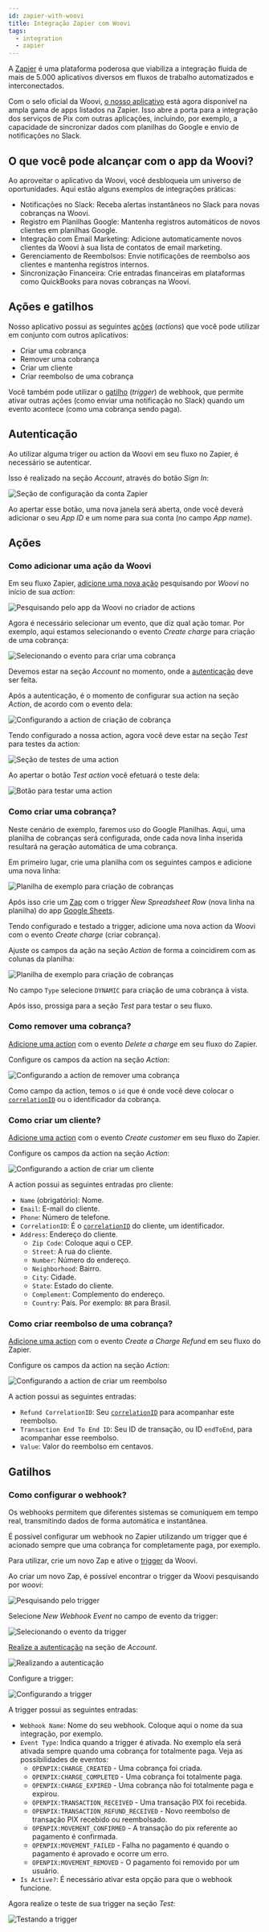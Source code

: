 ```yaml
---
id: zapier-with-woovi
title: Integração Zapier com Woovi
tags:
  - integration
  - zapier
---
```


A [Zapier](https://zapier.com) é uma plataforma poderosa que viabiliza a integração fluida de mais de 5.000 aplicativos diversos em fluxos de trabalho automatizados e interconectados.

Com o selo oficial da Woovi, [o nosso aplicativo](https://zapier.com/apps/woovi/integrations) está agora disponível na ampla gama de apps listados na Zapier. Isso abre a porta para a integração dos serviços de Pix com outras aplicações, incluindo, por exemplo, a capacidade de sincronizar dados com planilhas do Google e envio de notificações no Slack.

## O que você pode alcançar com o app da Woovi?

Ao aproveitar o aplicativo da Woovi, você desbloqueia um universo de oportunidades. Aqui estão alguns exemplos de integrações práticas:

- Notificações no Slack: Receba alertas instantâneos no Slack para novas cobranças na Woovi.
- Registro em Planilhas Google: Mantenha registros automáticos de novos clientes em planilhas Google.
- Integração com Email Marketing: Adicione automaticamente novos clientes da Woovi à sua lista de contatos de email marketing.
- Gerenciamento de Reembolsos: Envie notificações de reembolso aos clientes e mantenha registros internos.
- Sincronização Financeira: Crie entradas financeiras em plataformas como QuickBooks para novas cobranças na Woovi.

## Ações e gatilhos

Nosso aplicativo possui as seguintes [ações](https://help.zapier.com/hc/en-us/articles/8496257774221-Set-up-your-Zap-action) (_actions_) que você pode utilizar em conjunto com outros aplicativos:

- Criar uma cobrança
- Remover uma cobrança
- Criar um cliente
- Criar reembolso de uma cobrança

Você também pode utilizar o [gatilho](https://help.zapier.com/hc/en-us/articles/8496244568589-Types-of-triggers-in-Zaps) (_trigger_) de webhook, que permite ativar outras ações (como enviar uma notificação no Slack) quando um evento acontece (como uma cobrança sendo paga).

## Autenticação

Ao utilizar alguma triger ou action da Woovi em seu fluxo no Zapier, é necessário se autenticar.

Isso é realizado na seção _Account_, através do botão _Sign In_:

![Seção de configuração da conta Zapier](./__assets__/zapier-setup-account-section.png)

Ao apertar esse botão, uma nova janela será aberta, onde você deverá adicionar o seu _App ID_ e um nome para sua conta (no campo _App name_).

## Ações

### Como adicionar uma ação da Woovi

Em seu fluxo Zapier, [adicione uma nova ação](https://help.zapier.com/hc/en-us/articles/8496257774221-Set-up-your-Zap-action) pesquisando por _Woovi_ no início de sua _action_:

![Pesquisando pelo app da Woovi no criador de actions](./__assets__/zapier-action-searching-woovi.png)

Agora é necessário selecionar um evento, que diz qual ação tomar. Por exemplo, aqui estamos selecionando o evento _Create charge_ para criação de uma cobrança:

![Selecionando o evento para criar uma cobrança](./__assets__/zapier-action-selecting-create-charge-event.png)

Devemos estar na seção _Account_ no momento, onde a [autenticação](#autenticação) deve ser feita.

Após a autenticação, é o momento de configurar sua action na seção _Action_, de acordo com o evento dela:

![Configurando a action de criação de cobrança](./__assets__/zapier-create-charge-configuration.png)

Tendo configurado a nossa action, agora você deve estar na seção _Test_ para testes da action:

![Seção de testes de uma action](./__assets__/zapier-testing-action.png)

Ao apertar o botão _Test action_ você efetuará o teste dela:

![Botão para testar uma action](./__assets__/zapier-test-action-button.png)

### Como criar uma cobrança?

Neste cenário de exemplo, faremos uso do Google Planilhas. Aqui, uma planilha de cobranças será configurada, onde cada nova linha inserida resultará na geração automática de uma cobrança.

Em primeiro lugar, crie uma planilha com os seguintes campos e adicione uma nova linha:

![Planilha de exemplo para criação de cobranças](./__assets__/zapier-create-charge-spreadsheet.png)

Após isso crie um [Zap](https://help.zapier.com/hc/en-us/articles/8496309697421-Create-Zaps) com o trigger _Ǹew Spreadsheet Row_ (nova linha na planilha) do app [Google Sheets](https://www.google.com/sheets/about/).

Tendo configurado e testado a trigger, adicione uma nova action da Woovi com o evento _Create charge_ (criar cobrança).

Ajuste os campos da ação na seção _Action_ de forma a coincidirem com as colunas da planilha:

![Planilha de exemplo para criação de cobranças](./__assets__/zapier-create-charge-configuration.png)

No campo `Type` selecione `DYNAMIC` para criação de uma cobrança à vista.

Após isso, prossiga para a seção _Test_ para testar o seu fluxo.

### Como remover uma cobrança?

[Adicione uma action](#como-adicionar-uma-ação-da-woovi) com o evento _Delete a charge_ em seu fluxo do Zapier.

Configure os campos da action na seção _Action_:

![Configurando a action de remover uma cobrança](./__assets__/zapier-remove-charge-action-configuration.png)

Como campo da action, temos o `id` que é onde você deve colocar o [`correlationID`](../concepts/correlation-id) ou o identificador da cobrança.

### Como criar um cliente?

[Adicione uma action](#como-adicionar-uma-ação-da-woovi) com o evento _Create customer_ em seu fluxo do Zapier.

Configure os campos da action na seção _Action_:

![Configurando a action de criar um cliente](./__assets__/zapier-create-customer-action-configuration.png)

A action possui as seguintes entradas pro cliente:
- `Name` (obrigatório): Nome.
- `Email`: E-mail do cliente.
- `Phone`: Número de telefone.
- `CorrelationID`: É o [`correlationID`](../concepts/correlation-id) do cliente, um identificador.
- `Address`: Endereço do cliente.
  - `Zip Code`: Coloque aqui o CEP.
  - `Street`: A rua do cliente.
  - `Number`: Número do endereço.
  - `Neighborhood`: Bairro.
  - `City`: Cidade.
  - `State`: Estado do cliente.
  - `Complement`: Complemento do endereço.
  - `Country`: País. Por exemplo: `BR` para Brasil.

### Como criar reembolso de uma cobrança?

[Adicione uma action](#como-adicionar-uma-ação-da-woovi) com o evento _Create a Charge Refund_ em seu fluxo do Zapier.

Configure os campos da action na seção _Action_:

![Configurando a action de criar um reembolso](./__assets__/zapier-create-charge-refund-action-configuration.png)

A action possui as seguintes entradas:

- `Refund CorrelationID`: Seu [`correlationID`](../concepts/correlation-id) para acompanhar este reembolso.
- `Transaction End To End ID`: Seu ID de transação, ou ID `endToEnd`, para acompanhar esse reembolso.
- `Value`: Valor do reembolso em centavos.

## Gatilhos

### Como configurar o webhook?

Os webhooks permitem que diferentes sistemas se comuniquem em tempo real, transmitindo dados de forma automática e instantânea.

É possível configurar um webhook no Zapier utilizando um trigger que é acionado sempre que uma cobrança for completamente paga, por exemplo.

Para utilizar, crie um novo Zap e ative o [trigger](https://help.zapier.com/hc/en-us/articles/8496244568589-Types-of-triggers-in-Zaps) da Woovi.

Ao criar um novo Zap, é possível encontrar o trigger da Woovi pesquisando por _woovi_:

![Pesquisando pelo trigger](./__assets__/zapier-trigger-search.png)

Selecione _New Webhook Event_ no campo de evento da trigger:

![Selecionando o evento da trigger](./__assets__/zapier-trigger-selecting-event.png)

[Realize a autenticação](#autenticação) na seção de _Account_.

![Realizando a autenticação](./__assets__/zapier-trigger-auth.png)

Configure a trigger:

![Configurando a trigger](./__assets__/zapier-trigger-configuration.png)

A trigger possui as seguintes entradas:

- `Webhook Name`: Nome do seu webhook. Coloque aqui o nome da sua integração, por exemplo.
- `Event Type`: Indica quando a trigger é ativada. No exemplo ela será ativada sempre quando uma cobrança for totalmente paga. Veja as possibilidades de eventos:
  - `OPENPIX:CHARGE_CREATED` - Uma cobrança foi criada.
  - `OPENPIX:CHARGE_COMPLETED` - Uma cobrança foi totalmente paga. 
  - `OPENPIX:CHARGE_EXPIRED` - Uma cobrança não foi totalmente paga e expirou.
  - `OPENPIX:TRANSACTION_RECEIVED` - Uma transação PIX foi recebida.
  - `OPENPIX:TRANSACTION_REFUND_RECEIVED` - Novo reembolso de transação PIX recebido ou reembolsado.
  - `OPENPIX:MOVEMENT_CONFIRMED` - A transação do pix referente ao pagamento é confirmada.
  - `OPENPIX:MOVEMENT_FAILED` - Falha no pagamento é quando o pagamento é aprovado e ocorre um erro.
  - `OPENPIX:MOVEMENT_REMOVED` - O pagamento foi removido por um usuário.
- `Is Active?`: É necessário ativar esta opção para que o webhook funcione.

Agora realize o teste de sua trigger na seção _Test_:

![Testando a trigger](./__assets__/zapier-trigger-test.png)